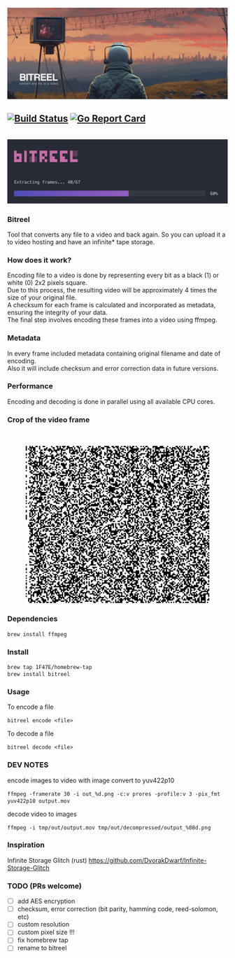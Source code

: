 ![bitreel - converts any file to a video](assets/banner.jpg)
## [![Build Status](https://github.com/1F47E/go-bitreel/actions/workflows/go.yml/badge.svg)](https://github.com/1F47E/go-bitreel/actions/workflows/go.yml)  [![Go Report Card](https://goreportcard.com/badge/1F47E/go-bitreel)](https://goreportcard.com/report/1F47E/go-bitreel)


<br>
<img src="assets/screenshot2.png"></a>
<br>

### Bitreel
Tool that converts any file to a video and back again.
So you can upload it a to video hosting and have an infinite* tape storage.



### How does it work?

Encoding file to a video is done by representing every bit as a black (1) or white (0) 2x2 pixels square.<br>
Due to this process, the resulting video will be approximately 4 times the size of your original file.<br>
A checksum for each frame is calculated and incorporated as metadata, ensuring the integrity of your data.<br>
The final step involves encoding these frames into a video using ffmpeg.<br>

### Metadata
In every frame included metadata containing original filename and date of encoding.<br>
Also it will include checksum and error correction data in future versions.

### Performance
Encoding and decoding is done in parallel using all available CPU cores.<br>


### Crop of the video frame
<div align="center">
<br>
<br>
<a href="https://github.com/1F47E/go-bitreel/blob/master/assets/out.png?raw=true">
    <img src="assets/out_cut.png" width="420"></a>
<br>
</div>



### Dependencies

```
brew install ffmpeg
```

### Install
```
brew tap 1F47E/homebrew-tap
brew install bitreel
```

### Usage

To encode a file
```
bitreel encode <file>
```

To decode a file
```
bitreel decode <file>
```


### DEV NOTES
encode images to video with image convert to yuv422p10
```
ffmpeg -framerate 30 -i out_%d.png -c:v prores -profile:v 3 -pix_fmt yuv422p10 output.mov
```

decode video to images
```
ffmpeg -i tmp/out/output.mov tmp/out/decompressed/output_%08d.png
```

### Inspiration

Infinite Storage Glitch (rust)
https://github.com/DvorakDwarf/Infinite-Storage-Glitch



### TODO (PRs welcome)
- [ ] add AES encryption
- [ ] checksum, error correction (bit parity, hamming code, reed-solomon, etc)
- [ ] custom resolution
- [ ] custom pixel size 
!!!
- [ ] fix homebrew tap
- [ ] rename to bitreel
